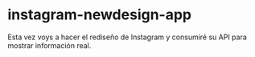 # instagram-newdesign-app
Esta vez voys a hacer el rediseño de Instagram y consumiré su API para mostrar información real.
